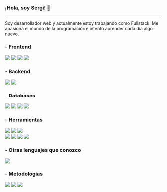 ### ¡Hola, soy Sergi! 👋

---

Soy desarrollador web y actualmente estoy trabajando como Fullstack. Me apasiona el mundo de la programación e intento aprender cada día algo nuevo.

### - Frontend
<img src = "https://img.shields.io/badge/-HTML5-E34F26?style=flat&logo=html5&logoColor=white"> <img src = "https://img.shields.io/badge/-CSS3-1572B6?style=flat&logo=css3&logoColor=white"> <img src="https://img.shields.io/badge/-Bootstrap-563D7C?style=flat&logo=bootstrap&logoColor=white"> <img src="https://img.shields.io/badge/-JavaScript-eed718?style=flat&logo=javascript&logoColor=ffffff"> 

### - Backend
<img src = "https://img.shields.io/badge/-PHP-informational?style=flat&logo=php&logoColor=white"> <img src="https://img.shields.io/badge/-CSharp-orange?style=csharp&logo=oracle&logoColor=FFFFFF">

### - Databases
<img src="https://img.shields.io/badge/-MySQL-F29111?style=flat&logo=mysql&logoColor=FFFFFF"> <img src="https://img.shields.io/badge/-Oracle-orange?style=flat&logo=oracle&logoColor=FFFFFF"> <img src="https://img.shields.io/badge/-Firebird-red?style=flat&logo=firebird&logoColor=FFFFFF"> <img src="https://img.shields.io/badge/-PostgreSQL-blue?style=flat&logo=postgresql&logoColor=FFFFFF">

### - Herramientas
<img src="http://img.shields.io/badge/-Git-F1502F?style=flat&logo=git&logoColor=FFFFFF"> <img src="http://img.shields.io/badge/-Github-000000?style=flat&logo=github&logoColor=FFFFFF"> <img src="http://img.shields.io/badge/-Bitbucket-blue?style=flat&logo=bitbucket&logoColor=white"> <br/>
<img src="http://img.shields.io/badge/-WordPress-blue?style=flat&logo=wordpress&logoColor=FFFFFF">
<img src="http://img.shields.io/badge/-Google%20Cloud%20Platform-4285F4?style=flat&logo=google%20cloud&logoColor=white">
<img src="http://img.shields.io/badge/-XML-gray?style=flat&logo=xml&logoColor=white"> <img src="http://img.shields.io/badge/-json-green?style=flat&logo=json&logoColor=white">

### - Otras lenguajes que conozco
<img src="http://img.shields.io/badge/-Java-F89820?style=flat&logo=java&logoColor=white">

### - Metodologias
<img src="http://img.shields.io/badge/-Agile-blue?style=flat"> <img src="http://img.shields.io/badge/-Scrum-green?style=flat"> <img src="http://img.shields.io/badge/-Kanban-red?style=flat">

<!---
sergimarin/sergimarin is a ✨ special ✨ repository because its `README.md` (this file) appears on your GitHub profile.
You can click the Preview link to take a look at your changes.
--->
